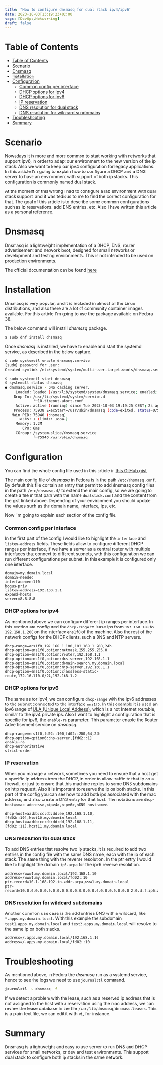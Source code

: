 ```yaml
---
title: "How to configure dnsmasq for dual stack ipv4/ipv6"
date: 2023-10-03T13:19:23+02:00
tags: [DevOps,Networking]
draft: false
---
```


# Table of Contents

- [Table of Contents](#table-of-contents)
- [Scenario](#scenario)
- [Dnsmasq](#dnsmasq)
- [Installation](#installation)
- [Configuration](#configuration)
    - [Common config per interface](#common-config-per-interface)
    - [DHCP options for ipv4](#dhcp-options-for-ipv4)
    - [DHCP options for ipv6](#dhcp-options-for-ipv6)
    - [IP reservation](#ip-reservation)
    - [DNS resolution for dual stack](#dns-resolution-for-dual-stack)
    - [DNS resolution for wildcard subdomains](#dns-resolution-for-wildcard-subdomains)
- [Troubleshooting](#troubleshooting)
- [Summary](#summary)

# Scenario 

Nowadays it is more and more common to start working with networks that support ipv6, in order to adapt our environment to the new version of the ip stack. Also we want to keep our ipv4 configuration for legacy applications. In this article I'm going to explain how to configure a DHCP and a DNS server to have an environment with support of both ip stacks. This configuration is commonly named dual stack.

At the moment of this writing I had to configure a lab environment with dual stack support, and it was tedious to me to find the correct configuration for that. The goal of this article is to describe some common configurations such as ip reservations, add DNS entries, etc. Also I have written this article as a personal reference.

# Dnsmasq

Dnsmasq is a lightweight implementation of a DHCP, DNS, router advertisement and network boot, designed for small networks or development and testing environments. This is not intended to be used on production environments. 

The official documentation can be found [here](https://thekelleys.org.uk/dnsmasq/doc.html)

# Installation

Dnsmasq is very popular, and it is included in almost all the Linux distributions, and also there are a lot of community container images available. For this article I'm going to use the package available on Fedora 38.

The below command will install *dnsmasq* package.

```bash
$ sudo dnf install dnsmasq
```

Once *dnsmasq* is installed, we have to enable and start the systemd service, as described in the below capture.

```bash
$ sudo systemctl enable dnsmasq.service
[sudo] password for user: 
Created symlink /etc/systemd/system/multi-user.target.wants/dnsmasq.service → /usr/lib/systemd/system/dnsmasq.service.

$ sudo systemctl start dnsmasq
$ systemctl status dnsmasq
● dnsmasq.service - DNS caching server.
     Loaded: loaded (/usr/lib/systemd/system/dnsmasq.service; enabled; preset: disabled)
    Drop-In: /usr/lib/systemd/system/service.d
             └─10-timeout-abort.conf
     Active: active (running) since Tue 2023-10-03 19:19:25 CEST; 2s ago
    Process: 75938 ExecStart=/usr/sbin/dnsmasq (code=exited, status=0/SUCCESS)
   Main PID: 75940 (dnsmasq)
      Tasks: 1 (limit: 18847)
     Memory: 1.2M
        CPU: 6ms
     CGroup: /system.slice/dnsmasq.service
             └─75940 /usr/sbin/dnsmasq

```

# Configuration

You can find the whole config file used in this article in [this GitHub gist](https://gist.github.com/danielchg/fe59f31496d7f1d210123c4d80324565)

The main config file of *dnsmasq* in Fedora is in the path `/etc/dnsmasq.conf`. By default this file contain an entry that permit to add dnsmasq config files in the path `/etc/dnsmasq.d/` to extend the main config, so we are going to create a file in that path with the name `dualstack.conf` and the content from the gist linked above. Depending of your environment you should update the values such as the domain name, interface, ips, etc.

Now I'm going to explain each section of the config file.

### Common config per interface

In the first part of the config I would like to highlight the `interface` and `listen-address` fields. These fields allow to configure different DHCP ranges per interface, if we have a server as a central router with multiple interfaces that connect to different subnets, with this configuration we can run different configurations per subnet. In this example it is configured only one interface.

```
domain=my.domain.local
domain-needed
interface=ens1f0
bogus-priv
listen-address=192.168.1.1
expand-hosts
server=8.8.8.8
```

### DHCP options for ipv4

As mentioned above we can configure different ip ranges per interface. In this section are configured the `dhcp-range` to lease ips from `192.168.100` to `192.168.1.200` on the interface `ens1f0` of the machine. Also the rest of the network configs for the DHCP clients, such a DNS and NTP servers.

```
dhcp-range=ens1f0,192.168.1.100,192.168.1.200,24h
dhcp-option=ens1f0,option:netmask,255.255.255.0
dhcp-option=ens1f0,option:router,192.168.1.1
dhcp-option=ens1f0,option:dns-server,192.168.1.1
dhcp-option=ens1f0,option:domain-search,my.domain.local
dhcp-option=ens1f0,option:ntp-server,192.168.1.1
dhcp-option=ens1f0,option:classless-static-route,172.16.110.0/24,192.168.1.2
```

### DHCP options for ipv6

The same as for ipv4, we can configure `dhcp-range` with the ipv6 addresses to the subnet connected to the interface `ens1f0`. In this example it is used an ipv6 range of [ULA (Unique Local Address)](https://en.wikipedia.org/wiki/Unique_local_address), which is a not Internet routable, similar to the ipv4 private ips. Also I want to highlight a configuration that is specific for ipv6, the `enable-ra` parameter. This parameter enable the Router Advertisement service on *dnsmasq*. 

```
dhcp-range=ens1f0,fd02::100,fd02::200,64,24h
dhcp-option=option6:dns-server,[fd02::1]
enable-ra
dhcp-authoritative
strict-order
```

### IP reservation

When you manage a network, sometimes you need to ensure that a host get a specific ip address from the DHCP, in order to allow traffic to that ip on a firewall, or just to ensure that this machine replies to some DNS subdomains on http request. Also it is important to reserve the ip on both stacks. In this part of the config you can see how to add both ips associated with the mac address, and also create a DNS entry for that host. The notations are `dhcp-host=<mac address>,<ipv4>,<ipv6>,<DNS hostname>`.

```
dhcp-host=aa:bb:cc:dd:dd:ee,192.168.1.10,[fd02::10],host10.my.doamin.local
dhcp-host=aa:bb:cc:dd:dd:dd,192.168.1.11,[fd02::11],host11.my.doamin.local
```

### DNS resolution for dual stack

To add DNS entries that resolve two ip stacks, it is required to add two entries in the config file with the same DNS name, each with the ip of each stack. The same thing with the reverse resolution. In the ptr entry I would like to highlight the domain `ip6.arpa` for the ipv6 reverse resolution.

```
address=/www1.my.domain.local/192.168.1.10
address=/www1.my.domain.local/fd02::10
ptr-record=10.1.168.192.in-addr.arpa,www1.my.domain.local
ptr-record=10.0.0.0.0.0.0.0.0.0.0.0.0.0.0.0.0.0.0.0.0.0.0.0.0.2.0.d.f.ip6.arpa,www1.my.domain.local
```

### DNS resolution for wildcard subdomains

Another common use case is the add entries DNS with a wildcard, like `*.apps.my.domain.local`. With this example the subdomain `test1.apps.my.domain.local`  and `test2.apps.my.domain.local` will resolve to the same ip on both stacks.

```
address=/.apps.my.domain.local/192.168.1.10
address=/.apps.my.domain.local/fd02::10
```

# Troubleshooting

As mentioned above, in Fedora the *dnsmasq* run as a systemd service, hence to see the logs we need to use `journalctl` command.

```bash
journalctl -u dnsmasq -f
```

If we detect a problem with the lease, such as a reserved ip address that is not assigned to the host with a reservation using the mac address, we can review the lease database in the file `/var/lib/dnsmasq/dnsmasq.leases`. This is a plain text file, we can edit it with `vi`, for instance.

# Summary 

Dnsmasq is a lightweight and easy to use server to run DNS and DHCP services for small networks, or dev and test environments. This support dual stack to configure both ip stacks in the same network.
